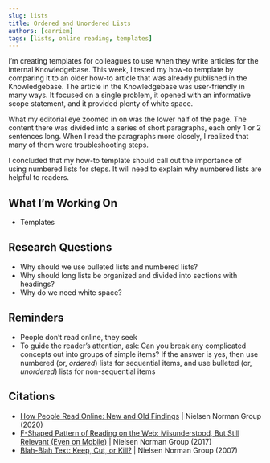 ```yaml
---
slug: lists
title: Ordered and Unordered Lists
authors: [carriem]
tags: [lists, online reading, templates]
---
```


I’m creating templates for colleagues to use when they write articles for the internal Knowledgebase. This week, I tested my how-to template by comparing it to an older how-to article that was already published in the Knowledgebase. The article in the Knowledgebase was user-friendly in many ways. It focused on a single problem, it opened with an informative scope statement, and it provided plenty of white space.

What my editorial eye zoomed in on was the lower half of the page. The content there was divided into a series of short paragraphs, each only 1 or 2 sentences long. When I read the paragraphs more closely, I realized that many of them were troubleshooting steps.

I concluded that my how-to template should call out the importance of using numbered lists for steps. It will need to explain why numbered lists are helpful to readers.

## What I’m Working On

* Templates

## Research Questions

* Why should we use bulleted lists and numbered lists?
* Why should long lists be organized and divided into sections with headings?
* Why do we need white space?

## Reminders

* People don’t read online, they seek
* To guide the reader’s attention, ask: Can you break any complicated concepts out into groups of simple items? If the answer is yes, then use numbered (or, *ordered*) lists for sequential items, and use bulleted (or, *unordered*) lists for non-sequential items

## Citations

* [How People Read Online: New and Old Findings](https://www.nngroup.com/articles/how-people-read-online/) | Nielsen Norman Group (2020)
* [F-Shaped Pattern of Reading on the Web: Misunderstood, But Still Relevant (Even on Mobile)](https://www.nngroup.com/articles/f-shaped-pattern-reading-web-content/) | Nielsen Norman Group (2017)
* [Blah-Blah Text: Keep, Cut, or Kill?](https://www.nngroup.com/articles/blah-blah-text-keep-cut-or-kill/)  | Nielsen Norman Group (2007)
